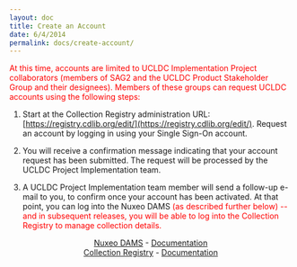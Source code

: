 ```yaml
---
layout: doc
title: Create an Account
date: 6/4/2014
permalink: docs/create-account/
---
```


<span style="color: red">At this time, accounts are limited to UCLDC Implementation Project collaborators (members of SAG2 and the UCLDC Product Stakeholder Group and their designees). Members of these groups can request UCLDC accounts using the following steps:</span>

1. Start at the Collection Registry administration URL: [https://registry.cdlib.org/edit/](https://registry.cdlib.org/edit/). Request an account by logging in using your Single Sign-On account.

2. You will receive a confirmation message indicating that your account request has been submitted. The request will be processed by the UCLDC Project Implementation team.

3. A UCLDC Project Implementation team member will send a follow-up e-mail to you, to confirm once your account has been activated. At that point, you can log into the Nuxeo DAMS <span style="color: red">(as described further below) -- and in subsequent releases, you will be able to log into the Collection Registry to manage collection details.</span>

<p style="text-align: center"><a href="https://nuxeo.cdlib.org/nuxeo/">Nuxeo DAMS</a> - <a href="{{site.url}}/docs/dams/index/">Documentation</a><br><a href="https://registry.cdlib.org/">Collection Registry</a> - <a href="{{site.url}}/docs/registry/index/">Documentation</a></p>
